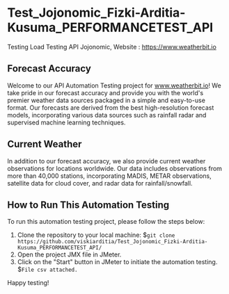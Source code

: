 # Test_Jojonomic_Fizki-Arditia-Kusuma_PERFORMANCETEST_API
Testing Load Testing API Jojonomic, Website : https://www.weatherbit.io

## Forecast Accuracy

Welcome to our API Automation Testing project for www.weatherbit.io! We take pride in our forecast accuracy and provide you with the world's premier weather data sources packaged in a simple and easy-to-use format. Our forecasts are derived from the best high-resolution forecast models, incorporating various data sources such as rainfall radar and supervised machine learning techniques.

## Current Weather

In addition to our forecast accuracy, we also provide current weather observations for locations worldwide. Our data includes observations from more than 40,000 stations, incorporating MADIS, METAR observations, satellite data for cloud cover, and radar data for rainfall/snowfall.

## How to Run This Automation Testing

To run this automation testing project, please follow the steps below:

1. Clone the repository to your local machine:
   $`git clone https://github.com/viskiarditia/Test_Jojonomic_Fizki-Arditia-Kusuma_PERFORMANCETEST_API/`
2. Open the project JMX file in JMeter.
3. Click on the "Start" button in JMeter to initiate the automation testing.
    $`File csv attached. `

Happy testing!
